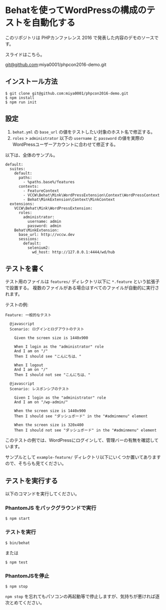 # Behatを使ってWordPressの構成のテストを自動化する

このリポジトリは PHPカンファレンス 2016 で発表した内容のデモのソースです。

スライドはこちら。

git@github.com:miya0001/phpcon2016-demo.git

## インストール方法

```
$ git clone git@github.com:miya0001/phpcon2016-demo.git
$ npm install
$ npm run init
```

## 設定

1. `behat.yml` の `base_url` の値をテストしたい対象のホスト名で修正する。
2. `roles` > `administrator` 以下の `username` と `password` の値を実際のWordPressユーザーアカウントに合わせて修正する。

以下は、全体のサンプル。

```
default:
  suites:
    default:
      paths:
        - %paths.base%/features
      contexts:
        - FeatureContext
        - VCCW\Behat\Mink\WordPressExtension\Context\WordPressContext
        - Behat\MinkExtension\Context\MinkContext
  extensions:
    VCCW\Behat\Mink\WordPressExtension:
      roles:
        administrator:
          username: admin
          password: admin
    Behat\MinkExtension:
      base_url: http://vccw.dev
      sessions:
        default:
          selenium2:
            wd_host: http://127.0.0.1:4444/wd/hub
```

## テストを書く

テスト用のファイルは `features/` ディレクトリ以下に `*.feature` という拡張子で設置する。
複数のファイルがある場合はすべてのファイルが自動的に実行されます。

テストの例:

```
Feature: 一般的なテスト

  @javascript
  Scenario: ログインとログアウトのテスト

    Given the screen size is 1440x900

    When I login as the "administrator" role
    And I am on "/"
    Then I should see "こんにちは、"

    When I logout
    And I am on "/"
    Then I should not see "こんにちは、"

  @javascript
  Scenario: レスポンシブのテスト

    Given I login as the "administrator" role
    And I am on "/wp-admin/"

    When the screen size is 1440x900
    Then I should see "ダッシュボード" in the "#adminmenu" element

    When the screen size is 320x400
    Then I should not see "ダッシュボード" in the "#adminmenu" element
```

このテストの例では、WordPressにログインして、管理バーの有無を確認しています。

サンプルとして `example-feature/` ディレクトリ以下にいくつか置いてありますので、そちらも見てください。

## テストを実行する

以下のコマンドを実行してください。

### PhantomJS をバックグラウンドで実行

```
$ npm start
```

### テストを実行

```
$ bin/behat
```

または

```
$ npm test
```

### PhantomJSを停止

```
$ npm stop
```

`npm stop` を忘れてもパソコンの再起動等で停止しますが、気持ちが悪ければ逐次とめてください。
